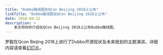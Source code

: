 ```yaml
---
title: "Dubbo路线图在QCon Beijing 2018上公布"
linkTitle: "Dubbo路线图在QCon Beijing 2018上公布"
date: 2018-04-22
description: >
    本文将向你介绍在QCon Beijing 2018上公布Dubbo路线图。
---
```



罗毅在Qcon Beijing 2018上进行了Dubbo开源现状及未来规划的主题演讲。详细内容请查看[幻灯片](https://github.com/dubbo/awesome-dubbo/raw/master/slides/qcon2018/dubbo-present-and-future.pdf)。
